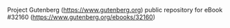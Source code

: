 Project Gutenberg (https://www.gutenberg.org) public repository for eBook #32160 (https://www.gutenberg.org/ebooks/32160)
